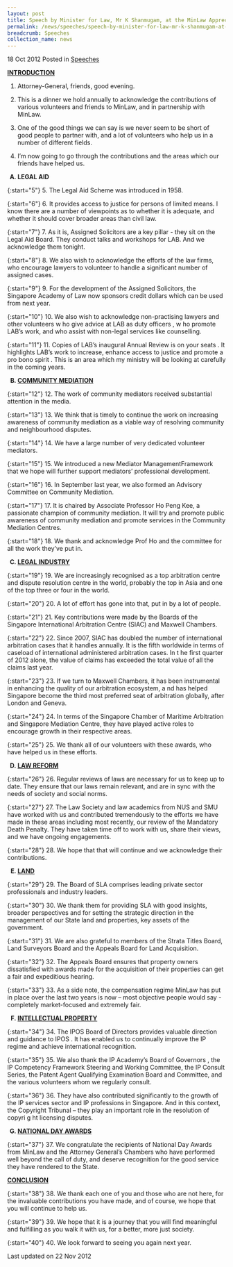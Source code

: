 ```yaml
---
layout: post
title: Speech by Minister for Law, Mr K Shanmugam, at the MinLaw Appreciation Dinner 2012
permalink: /news/speeches/speech-by-minister-for-law-mr-k-shanmugam-at-the-minlaw-appreciation-dinner-2012
breadcrumb: Speeches
collection_name: news
---
```


18 Oct 2012 Posted in [Speeches](/news/speeches)

**<u>INTRODUCTION</u>**

1. Attorney-General, friends, good evening.
 
2. This is a dinner we hold annually to acknowledge the contributions of various volunteers and friends to MinLaw, and in partnership with MinLaw.
 
3. One of the good things we can say is we never seem to be short of good people to partner with, and a lot of volunteers who help us in a number of different fields. 
 
4. I’m now going to go through the contributions and the areas which our friends have helped us.

<ol style="list-style-type: upper-alpha; font-weight:bold;">
<li>LEGAL AID</li>
</ol>

{:start="5"}
5. The Legal Aid Scheme was introduced in 1958.
 
{:start="6"} 
6. It provides access to justice for persons of limited means. I know there are a number of viewpoints as to whether it is adequate, and whether it should cover broader areas than civil law. 
 
{:start="7"} 
7. As it is, Assigned Solicitors are a key pillar - they sit on the Legal Aid Board. They conduct talks and workshops for LAB. And we acknowledge them tonight.

{:start="8"}
8. We also wish to acknowledge the efforts of the law firms, who encourage lawyers to volunteer to handle a significant number of assigned cases.

{:start="9"}
9. For the development of the Assigned Solicitors, the Singapore Academy of Law now sponsors credit dollars which can be used from next year.
 
{:start="10"}
10. We also wish to acknowledge non-practising lawyers and other volunteers w ho give advice at LAB as duty officers , w ho promote LAB’s work, and who assist with non-legal services like counselling.

{:start="11"}
11. Copies of LAB’s inaugural Annual Review is on your seats . It highlights LAB’s work to increase, enhance access to justice and promote a pro bono spirit . This is an area which my ministry will be looking at carefully in the coming years.

<ol start="2" style="list-style-type: upper-alpha; font-weight:bold;">
<li><u>COMMUNITY MEDIATION</u></li>
</ol>

{:start="12"}
12. The work of community mediators received substantial attention in the media.
 
{:start="13"} 
13. We think that is timely to continue the work on increasing awareness of community mediation as a viable way of resolving community and neighbourhood disputes. 
 
{:start="14"} 
14. We have a large number of very dedicated volunteer mediators. 

{:start="15"}
15. We introduced a new Mediator ManagementFramework that we hope will further support mediators’ professional development.
 
{:start="16"} 
16. In September last year, we also formed an Advisory Committee on Community Mediation. 
 
{:start="17"} 
17. It is chaired by Associate Professor Ho Peng Kee, a passionate champion of community mediation. It will try and promote public awareness of community mediation and promote services in the Community Mediation Centres.
 
{:start="18"} 
18. We thank and acknowledge Prof Ho and the committee for all the work they’ve put in.


<ol start="3" style="list-style-type: upper-alpha; font-weight:bold;">
<li><u> LEGAL INDUSTRY</u></li>
</ol>

{:start="19"}
19. We are increasingly recognised as a top arbitration centre and dispute resolution centre in the world, probably the top in Asia and one of the top three or four in the world. 
 
{:start="20"} 
20. A lot of effort has gone into that, put in by a lot of people.
 
{:start="21"} 
21. Key contributions were made by the Boards of the Singapore International Arbitration Centre (SIAC) and Maxwell Chambers.
 
{:start="22"} 
22. Since 2007, SIAC has doubled the number of international arbitration cases that it handles annually. It is the fifth worldwide in terms of caseload of international administered arbitration cases. In t he first quarter of 2012 alone, the value of claims has exceeded the total value of all the claims last year.
 
{:start="23"} 
23. If we turn to Maxwell Chambers, it has been instrumental in enhancing the quality of our arbitration ecosystem, a nd has helped Singapore become the third most preferred seat of arbitration globally, after London and Geneva.
 
{:start="24"} 
24. In terms of the Singapore Chamber of Maritime Arbitration and Singapore Mediation Centre, they have played active roles to encourage growth in their respective areas.
 
{:start="25"} 
25. We thank all of our volunteers with these awards, who have helped us in these efforts. 

<ol start="4" style="list-style-type: upper-alpha; font-weight: bold;">
<li><u> LAW REFORM </u></li>
</ol>

{:start="26"}
26. Regular reviews of laws are necessary for us to keep up to date. They ensure that our laws remain relevant, and are in sync with the needs of society and social norms.
 
{:start="27"} 
27. The Law Society and law academics from NUS and SMU have worked with us and contributed tremendously to the efforts we have made in these areas including most recently, our review of the Mandatory Death Penalty. They have taken time off to work with us, share their views, and we have ongoing engagements.
 
{:start="28"}
28. We hope that that will continue and we acknowledge their contributions.

<ol start="5" style="list-style-type: upper-alpha; font-weight: bold;">
<li><u>LAND</u></li> 
</ol>

{:start="29"}
29. The Board of SLA comprises leading private sector professionals and industry leaders.
 
{:start="30"} 
30. We thank them for providing SLA with good insights, broader perspectives and for setting the strategic direction in the management of our State land and properties, key assets of the government.
 
{:start="31"} 
31. We are also grateful to members of the Strata Titles Board, Land Surveyors Board and the Appeals Board for Land Acquisition.
 
{:start="32"} 
32. The Appeals Board ensures that property owners dissatisfied with awards made for the acquisition of their properties can get a fair and expeditious hearing.
 
{:start="33"} 
33. As a side note, the compensation regime MinLaw has put in place over the last two years is now – most objective people would say - completely market-focused and extremely fair.

<ol start="6" style="list-style-type: upper-alpha; font-weight:bold;">
<li><u>INTELLECTUAL PROPERTY</U></li>
</ol>


{:start="34"}
34. The IPOS Board of Directors provides valuable direction and guidance to IPOS . It has enabled us to continually improve the IP regime and achieve international recognition.
 
{:start="35"} 
35. We also thank the IP Academy’s Board of Governors , the IP Competency Framework Steering and Working Committee, the IP Consult Series, the Patent Agent Qualifying Examination Board and Committee, and the various volunteers whom we regularly consult.
 
{:start="36"} 
36. They have also contributed significantly to the growth of the IP services sector and IP professions in Singapore. And in this context, the Copyright Tribunal – they play an important role in the resolution of copyri g ht licensing disputes.


<ol start="7" style="list-style-type:upper-alpha; font-weight:bold;">
<li><u>NATIONAL DAY AWARDS</u></li> 
</ol> 

{:start="37"}
37. We congratulate the recipients of National Day Awards from MinLaw and the Attorney General’s Chambers who have performed well beyond the call of duty, and deserve recognition for the good service they have rendered to the State.

**<u>CONCLUSION</u>**

{:start="38"}
38. We thank each one of you and those who are not here, for the invaluable contributions you have made, and of course, we hope that you will continue to help us.
 
{:start="39"} 
39. We hope that it is a journey that you will find meaningful and fulfilling as you walk it with us, for a better, more just society.

{:start="40"}
40. We look forward to seeing you again next year.

<p class="right-side-updated">Last updated on 22 Nov 2012</p>

